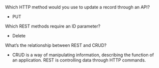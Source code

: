 Which HTTP method would you use to update a record through an API?
- PUT

Which REST methods require an ID parameter?
- Delete

What’s the relationship between REST and CRUD?
- CRUD is a way of manipulating information, describing the function of an application. REST is controlling data through HTTP commands.

